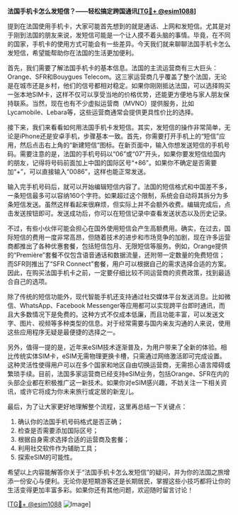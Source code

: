 **法国手机卡怎么发短信？——轻松搞定跨国通讯[[TG💪+ @esim1088](https://t.me/s/esim1088)]**

提到在法国使用手机卡，大家可能首先想到的就是通话、上网和发短信。尤其是对于刚到法国的朋友来说，发短信可能是一个让人摸不着头脑的事情。毕竟，在不同的国家，手机卡的使用方式可能会有一些差异。今天我们就来聊聊法国手机卡怎么发短信，希望能帮助你在法国的生活更加便利。

首先，我们需要了解法国手机卡的基本信息。法国的主流运营商有三大巨头：Orange、SFR和Bouygues Telecom。这三家运营商几乎覆盖了整个法国，无论是在城市还是乡村，他们的信号都相对稳定。如果你刚刚抵达法国，可以选择购买一张本地SIM卡，这样不仅可以享受当地的价格优势，还能更方便地与家人朋友保持联系。当然，现在也有不少虚拟运营商（MVNO）提供服务，比如Lycamobile、Lebara等，这些运营商通常会提供更具性价比的选择。

接下来，我们来看看如何用法国手机卡发短信。其实，发短信的操作非常简单，无论是iPhone还是安卓手机，步骤基本一致。首先，你需要打开手机上的“短信”应用，然后点击右上角的“新建短信”图标。在新页面中，输入你想发送短信的手机号码。需要注意的是，法国的手机号码以“06”或“07”开头，如果你要发短信给国内的朋友，记得将号码前面加上中国的国际区号“+86”。如果你不确定是否需要加“+”，可以直接输入“0086”，这样也能正常发送。

输入完手机号码后，就可以开始编辑短信内容了。法国的短信格式和中国差不多，一条短信最多可以容纳160个字符。如果超过这个限制，系统会自动将其拆分为多条短信发送。虽然这样看起来很麻烦，但实际上并不会额外收费。编辑完成后，点击发送按钮即可。发送成功后，你可以在短信记录中查看发送状态以及历史记录。

不过，有些小伙伴可能会担心在国外使用短信会产生高额费用。确实，在过去，国际短信的费用一度非常高昂，但随着技术的进步和市场竞争的加剧，现在许多运营商都推出了各种优惠套餐，包括短信包月、无限短信等服务。例如，Orange提供的“Première”套餐不仅包含语音通话和数据流量，还附带一定数量的免费短信；而SFR则推出了“SFR Connect”套餐，用户可以根据自己的需求选择合适的方案。因此，在购买法国手机卡之前，一定要仔细比较不同运营商的资费政策，找到最适合自己的选项。

除了传统的短信功能外，现代智能手机还支持通过社交媒体平台发送消息。比如微信、WhatsApp、Facebook Messenger等应用都可以实现跨平台即时通讯，而且大多数情况下是免费的。这种方式不仅成本低廉，而且功能丰富，可以发送文字、图片、视频等多种类型的信息。对于经常需要与国内亲友沟通的人来说，使用这些应用程序无疑是最便捷的选择之一。

另外，值得一提的是，近年来eSIM技术逐渐普及，为用户带来了全新的体验。相比传统实体SIM卡，eSIM无需物理更换卡槽，只需通过网络激活即可完成设置。这种灵活性使得用户可以在多个国家和地区自由切换运营商，无需担心语言障碍或繁琐手续。目前，法国多家运营商已经支持eSIM业务，包括Orange、SFR在内的头部企业都在积极推广这一新技术。如果你对eSIM感兴趣，不妨关注一下相关资讯，或许它将成为你未来旅行或定居的新宠儿。

最后，为了让大家更好地理解整个流程，这里再总结一下关键点：
1. 确认你的法国手机号码格式是否正确；
2. 检查是否需要添加国际区号；
3. 根据自身需求选择合适的运营商及套餐；
4. 利用社交软件作为辅助工具；
5. 探索eSIM的可能性。

希望以上内容能解答你关于“法国手机卡怎么发短信”的疑问，并为你的法国之旅增添一份安心与便利。无论你是短期游客还是长期居民，掌握这些小技巧都将让你的生活变得更加丰富多彩。如果你还有其他问题，欢迎随时留言讨论！

[[TG💪+ @esim1088](https://t.me/s/esim1088) ![Image](https://i.postimg.cc/4NQfJmqS/Snipaste-2025-05-13-00-14-12.png)]